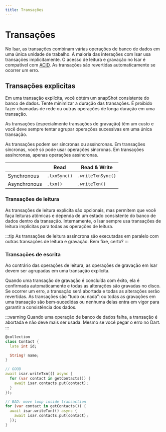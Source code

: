 ```yaml
---
title: Transações
---
```


# Transações

No Isar, as transações combinam várias operações de banco de dados em uma única unidade de trabalho. A maioria das interações com Isar usa transações implicitamente. O acesso de leitura e gravação no Isar é compatível com [ACID](http://en.wikipedia.org/wiki/ACID). As transações são revertidas automaticamente se ocorrer um erro.

## Transações explicitas

Em uma transação explícita, você obtém um snapShot consistente do banco de dados. Tente minimizar a duração das transações. É proibido fazer chamadas de rede ou outras operações de longa duração em uma transação.

As transações (especialmente transações de gravação) têm um custo e você deve sempre tentar agrupar operações sucessivas em uma única transação.

As transações podem ser síncronas ou assíncronas. Em transações síncronas, você só pode usar operações síncronas. Em transações assíncronas, apenas operações assíncronas.

|              | Read         | Read & Write      |
| ------------ | ------------ | ----------------- |
| Synchronous  | `.txnSync()` | `.writeTxnSync()` |
| Asynchronous | `.txn()`     | `.writeTxn()`     |

### Transações de leitura

As transações de leitura explícita são opcionais, mas permitem que você faça leituras atômicas e dependa de um estado consistente do banco de dados dentro da transação. Internamente, o Isar sempre usa transações de leitura implícitas para todas as operações de leitura.

:::tip
As transações de leitura assíncrona são executadas em paralelo com outras transações de leitura e gravação. Bem fixe, certo?
:::

### Transações de escrita

Ao contrário das operações de leitura, as operações de gravação em Isar devem ser agrupadas em uma transação explícita.

Quando uma transação de gravação é concluída com êxito, ela é confirmada automaticamente e todas as alterações são gravadas no disco. Se ocorrer um erro, a transação será abortada e todas as alterações serão revertidas. As transações são “tudo ou nada”: ou todas as gravações em uma transação são bem-sucedidas ou nenhuma delas entra em vigor para garantir a consistência dos dados.

:::warning
Quando uma operação de banco de dados falha, a transação é abortada e não deve mais ser usada. Mesmo se você pegar o erro no Dart.
:::

```dart
@collection
class Contact {
  late int id;

  String? name;
}

// GOOD
await isar.writeTxn(() async {
  for (var contact in getContacts()) {
    await isar.contacts.put(contact);
  }
});

// BAD: move loop inside transaction
for (var contact in getContacts()) {
  await isar.writeTxn(() async {
    await isar.contacts.put(contact);
  });
}
```
